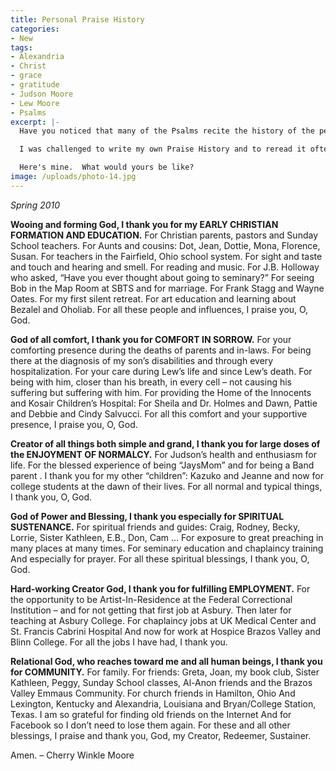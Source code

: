 ```yaml
---
title: Personal Praise History
categories:
- New
tags:
- Alexandria
- Christ
- grace
- gratitude
- Judson Moore
- Lew Moore
- Psalms
excerpt: |-
  Have you noticed that many of the Psalms recite the history of the people of Israel?  These hymns were used to remind the people of God's action in their lives.  Some of these Psalms are: 78, 105, 106, 114 and there are others.

  I was challenged to write my own Praise History and to reread it often.  I have found this to be a rich experience and I recommend it to you.

  Here's mine.  What would yours be like?
image: /uploads/photo-14.jpg
---
```


_Spring 2010_

**Wooing and forming God, I thank you for my EARLY CHRISTIAN FORMATION AND EDUCATION.**
For Christian parents, pastors and Sunday School teachers.
For Aunts and cousins: Dot, Jean, Dottie, Mona, Florence, Susan.
For teachers in the Fairfield, Ohio school system.
For sight and taste and touch and hearing and smell.
For reading and music.
For J.B. Holloway who asked, “Have you ever thought about going to seminary?”
For seeing Bob in the Map Room at SBTS and for marriage.
For Frank Stagg and Wayne Oates.
For my first silent retreat.
For art education and learning about Bezalel and Oholiab.
For all these people and influences, I praise you, O, God.

**God of all comfort, I thank you for COMFORT IN SORROW.**
For your comforting presence during the deaths of parents and in-laws.
For being there at the diagnosis of my son’s disabilities and through every hospitalization.
For your care during Lew’s life and since Lew’s death.
For being with him, closer than his breath, in every cell – not causing his suffering but suffering with him.
For providing the Home of the Innocents and Kosair Children’s Hospital:
For Sheila and Dr. Holmes and Dawn, Pattie and Debbie and Cindy Salvucci.
For all this comfort and your supportive presence, I praise you, O, God.

**Creator of all things both simple and grand, I thank you for large doses of the ENJOYMENT OF NORMALCY.**
For Judson’s health and enthusiasm for life.
For the blessed experience of being “JaysMom” and for being a Band parent .
I thank you for my other “children”: Kazuko and Jeanne and now
for college students at the dawn of their lives.
For all normal and typical things, I thank you, O, God.

**God of Power and Blessing, I thank you especially for SPIRITUAL SUSTENANCE.**
For spiritual friends and guides: Craig, Rodney, Becky, Lorrie, Sister Kathleen, E.B., Don, Cam …
For exposure to great preaching in many places at many times.
For seminary education and chaplaincy training
And especially for prayer.
For all these spiritual blessings, I thank you, O, God.

**Hard-working Creator God, I thank you for fulfilling EMPLOYMENT.**
For the opportunity to be Artist-In-Residence at the Federal Correctional Institution
– and for not getting that first job at Asbury.
Then later for teaching at Asbury College.
For chaplaincy jobs at UK Medical Center and St. Francis Cabrini Hospital
And now for work at Hospice Brazos Valley and Blinn College.
For all the jobs I have had, I thank you.

**Relational God, who reaches toward me and all human beings, I thank you for COMMUNITY.**
For family.
For friends: Greta, Joan, my book club, Sister Kathleen, Peggy, Sunday School classes, Al-Anon friends and the Brazos Valley Emmaus Community.
For church friends in Hamilton, Ohio
And Lexington, Kentucky
and Alexandria, Louisiana
and Bryan/College Station, Texas.
I am so grateful for finding old friends on the Internet
And for Facebook so I don’t need to lose them again.
For these and all other blessings, I praise and thank you, God,
my Creator, Redeemer, Sustainer.

Amen.
– Cherry Winkle Moore
